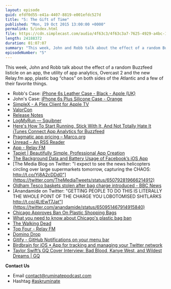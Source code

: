 ```yaml
---
layout: episode
guid: efdf0d55-e41a-4407-8819-e001efdc527d
title: "5: The Gift of Time"
published: "Mon, 19 Oct 2015 13:00:00 +0000"
permalink: 5/index.html
file: https://cdn.simplecast.com/audio/4f63c3/4f63c3a7-7625-4929-a4bc-1ef4cdcbca06/a3c8c1a2-563d-48e5-a0b7-18cad7daf074/aa676bdc_tc.mp3?aid=rss_feed&feed=7Rzwf7P6
length: 24188372
duration: 01:07:07
summary: "This week, John and Robb talk about the effect of a random Buzzfeed listicle on an app, the utility of app analytics, Overcast 2 and the new Relay.fm app, plastic bag “chaos” on both sides of the Atlantic and a few of their favorite things."
episodeNumber: "5"
---
```


This week, John and Robb talk about the effect of a random Buzzfeed listicle on an app, the utility of app analytics, Overcast 2 and the new Relay.fm app, plastic bag “chaos” on both sides of the Atlantic and a few of their favorite things.

*   Robb's Case: [iPhone 6s Leather Case - Black - Apple (UK)](http://www.apple.com/uk/shop/product/MKXW2ZM/A/iphone-6s-leather-case-black?fnode=e3e91636cafb9dd9166458b0a6122198a4629dc556642296d7899c4d9e66ee2c3e87d3a4f43c0dacc56b0b1d5f1ca3b5089d0788d43941234e88279fdb5a8d4621c005d6f579d4d1575f4729c502efb0d6d121f6cbc01edfaa8c1708357928a018d615c973971e286c6c2abd4028a5ef)
*   John's Case: [iPhone 6s Plus Silicone Case - Orange](http://www.apple.com/shop/product/MKXJ2ZM/A/iphone-6s-plus-silicone-case-charcoal-gray?fnode=43638ed6aef8b6b666e9461188124a505a5935d0fe5773e7dd8f38cd0964aba2afc24ce386c1e4902815eb5a930023d386c5d467f24ae92dc3e25651554f8895461b7eede462355a59db8b92954c20a69fb0343dde16593dac972f9a061e973d46631255e3324b0392c16f2e7189d366)
*   [SimpleX - A Plex Client for Apple TV](http://simplex.video/)
*   [ValorCon](http://valorcon.com/)
*   [Release Notes](http://releasenotes.tv/)
*   [LogMyRun — Squibner](http://squibner.com/logmyrun)
*   [Here's How To Start Running, Stick With It, And Not Totally Hate It](http://www.buzzfeed.com/sallytamarkin/heres-how-to-actually-start-running-if-youre-a-total-beginne#.ao27WByYr7)  
    [iTunes Connect App Analytics for Buzzfeed](http://d.pr/i/1kWId)
*   [Pragmatic app pricing – Marco.org](http://www.marco.org/2015/10/13/pragmatic-pricing)
*   [Unread – An RSS Reader](https://itunes.apple.com/us/app/unread-rss-news-reader/id911364254?mt=8)
*   [App - Relay FM](https://itunes.apple.com/us/app/relay-fm/id1044683556?mt=8&at=1001l88w&ct=ep5)
*   [Tapjet | Beautifully Simple, Professional App Creation](http://tapjet.co/)
*   [The Background Data and Battery Usage of Facebook’s iOS App](https://www.macstories.net/linked/the-background-data-and-battery-usage-of-facebooks-ios-app/)
*   [The Media Blog on Twitter: "I expect to see the news helicopters circling over large supermarkets tomorrow, capturing the CHAOS: http://t.co/Yj8A2cDDd0"](https://twitter.com/TheMediaTweets/status/650792819666214912)
*   [Oldham Tesco baskets stolen after bag charge introduced - BBC News](http://www.bbc.co.uk/news/uk-england-manchester-34522034?ns_mchannel=social&ns_campaign=bbc_england&ns_source=twitter&ns_linkname=english_regions)
*   [Anandamide on Twitter: "GETTING PEOPLE TO DO THIS IS LITERALLY THE WHOLE POINT OF THE CHARGE YOU LOBOTOMISED SHITLARKS http://t.co/4LtEwT7Jat"](https://twitter.com/anandamide/status/650951467914915840)
*   [Chicago Approves Ban On Plastic Shopping Bags](http://www.huffingtonpost.com/2014/04/30/chicago-bans-plastic-bags_n_5241854.html)
*   [What you need to know about Chicago's plastic bag ban](http://www.timeout.com/chicago/blog/what-you-need-to-know-about-chicagos-plastic-bag-ban)
*   [The Walking Dead](https://itunes.apple.com/us/tv-season/the-walking-dead-season-6/id1032845253?at=1001l88w&ct=ep5)
*   [Top Four - Relay FM](https://itunes.apple.com/us/podcast/top-four/id1031275903?mt=2&at=1001l88w&ct=ep5)
*   [Domino Drop](https://itunes.apple.com/us/app/domino-drop/id955290679?mt=8&at=1001l88w&ct=ep5)
*   [Gitify - GitHub Notifications on your menu bar](http://gitify.io/)
*   [Birdbrain for iOS • App for tracking and managing your Twitter network](https://itunes.apple.com/us/app/birdbrain-statistics-for-twitter/id322796852?mt=8&at=1001l88w&ct=ep5)
*   [Taylor Swift’s GQ Cover Interview: Bad Blood, Kanye West, and Wildest Dreams | GQ](http://www.gq.com/story/taylor-swift-gq-cover-story)

**Contact Us**

*   Email contact@ruminatepodcast.com
*   Hashtag [#askruminate](https://twitter.com/search?q=askruminate)
